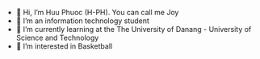- 👋 Hi, I’m Huu Phuoc (H-PH). You can call me Joy
- 💞️ I’m an information technology student
- 🌱 I’m currently learning at the The University of Danang - University of Science and Technology
- 👀 I’m interested in Basketball




<!---
HuuPhuoc29/HuuPhuoc29 is a ✨ special ✨ repository because its `README.md` (this file) appears on your GitHub profile.
You can click the Preview link to take a look at your changes.
--->
